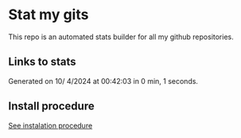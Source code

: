 # Stat my gits

This repo is an automated stats builder for all my github repositories.

## Links to stats


Generated on 10/ 4/2024 at 00:42:03 in 0 min, 1 seconds.

## Install procedure

[See instalation procedure](./src/install.md)

